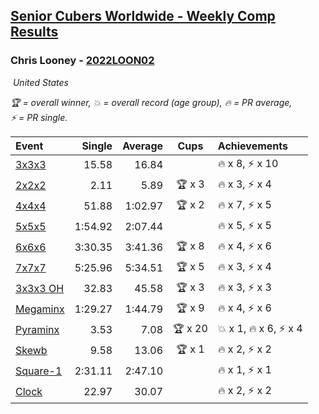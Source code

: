 <style>table {white-space: nowrap;}</style>
<link rel="stylesheet" type="text/css" href="/scw-comp/css/flags.css" />

## [Senior Cubers Worldwide - Weekly Comp Results](/scw-comp/results/)
### Chris Looney - [2022LOON02](https://www.worldcubeassociation.org/persons/2022LOON02)

<i class="flag flag-US" />&nbsp;United States

<span style="white-space: nowrap;">🏆 = overall winner</span>, <span style="white-space: nowrap;">💥 = overall record (age group)</span>, <span style="white-space: nowrap;">🔥 = PR average</span>, <span style="white-space: nowrap;">⚡ = PR single</span>.

| Event | Single | Average | Cups | Achievements|
| :-- | --: | --: | :--: | :-- |
| [3x3x3](333.md) | 15.58 | 16.84 |  | 🔥 x 8, ⚡ x 10 |
| [2x2x2](222.md) | 2.11 | 5.89 | 🏆 x 3 | 🔥 x 3, ⚡ x 4 |
| [4x4x4](444.md) | 51.88 | 1:02.97 | 🏆 x 2 | 🔥 x 7, ⚡ x 5 |
| [5x5x5](555.md) | 1:54.92 | 2:07.44 |  | 🔥 x 5, ⚡ x 5 |
| [6x6x6](666.md) | 3:30.35 | 3:41.36 | 🏆 x 8 | 🔥 x 4, ⚡ x 6 |
| [7x7x7](777.md) | 5:25.96 | 5:34.51 | 🏆 x 5 | 🔥 x 3, ⚡ x 4 |
| [3x3x3 OH](333oh.md) | 32.83 | 45.58 | 🏆 x 3 | 🔥 x 3, ⚡ x 3 |
| [Megaminx](minx.md) | 1:29.27 | 1:44.79 | 🏆 x 9 | 🔥 x 4, ⚡ x 6 |
| [Pyraminx](pyram.md) | 3.53 | 7.08 | 🏆 x 20 | 💥 x 1, 🔥 x 6, ⚡ x 4 |
| [Skewb](skewb.md) | 9.58 | 13.06 | 🏆 x 1 | 🔥 x 2, ⚡ x 2 |
| [Square-1](sq1.md) | 2:31.11 | 2:47.10 |  | 🔥 x 1, ⚡ x 1 |
| [Clock](clock.md) | 22.97 | 30.07 |  | 🔥 x 2, ⚡ x 2 |

<!-- Global site tag (gtag.js) - Google Analytics -->
<script async src="https://www.googletagmanager.com/gtag/js?id=UA-86348435-3"></script>
<script>window.dataLayer = window.dataLayer || []; function gtag() {dataLayer.push(arguments);} gtag('js', new Date()); gtag('config', 'UA-86348435-3');</script>
